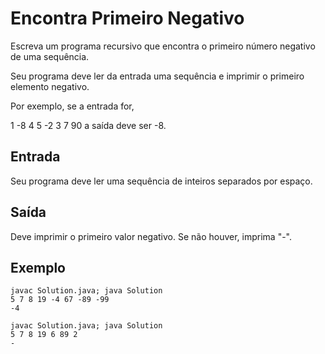 # Encontra Primeiro Negativo
Escreva um programa recursivo que encontra o primeiro número negativo de uma sequência.

Seu programa deve ler da entrada uma sequência e imprimir o primeiro elemento negativo.

Por exemplo, se a entrada for,

1 -8 4 5 -2 3 7 90
a saída deve ser -8.

## Entrada
Seu programa deve ler uma sequência de inteiros separados por espaço.

## Saída
Deve imprimir o primeiro valor negativo. Se não houver, imprima "-".

## Exemplo
    javac Solution.java; java Solution
    5 7 8 19 -4 67 -89 -99
    -4

    javac Solution.java; java Solution
    5 7 8 19 6 89 2
    -